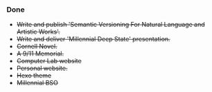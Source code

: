 ### Done
- ~~Write and publish 'Semantic Versioning For Natural Language and Artistic Works'.~~
- ~~Write and deliver 'Millennial Deep State' presentation.~~
- ~~Cornell Novel.~~
- ~~A 9/11 Memorial.~~
- ~~Computer Lab website~~
- ~~Personal website.~~
- ~~Hexo theme~~
- ~~Millennial BSO~~
